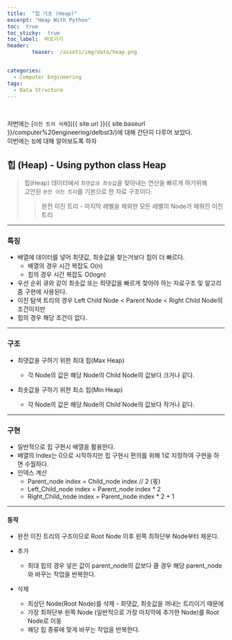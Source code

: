 ```yaml
---
title:  "힙 기초 (Heap)"  
excerpt: "Heap With Python"
toc:  true
toc_sticky:  true
toc_label:  바로가기
header:
        teaser:  /assets/img/data/heap.png


categories:
  - Computer Engineering
tags:
  - Data Structure
---
```

<br/>

저번에는 [`이진 트리 삭제`]({{ site.url }}{{ site.baseurl }}/computer%20engineering/delbst3/)에 대해 간단히 다루어 보았다.<br/>
이번에는 `힙`에 대해 알아보도록 하자 <br/>

## 힙 (Heap) - Using python class Heap
>힙(Heap) 데이터에서 `최댓값과 최솟값`을 찾아내는 연산을 빠르게 하기위해  
>고안된 `완전 이진 트리`를 기본으로 한 자료 구조이다. <br/>
>> 완전 이진 트리 - 마지막 레벨을 제외한 모든 레벨의 Node가 채워진 이진 트리

---

### 특징
* 배열에 데이터를 넣어 최댓값, 최솟값을 찾는거보다 힙이 더 빠르다.
    * 배열의 경우 시간 복잡도 O(n)
    * 힙의 경우 시간 복잡도 O(logn)
* 우선 순위 큐와 같이 최솟값 또는 최댓값을 빠르게 찾아야 하는 자료구조 및 알고리즘 구현에 사용된다.
* 이진 탐색 트리의 경우 Left Child Node < Parent Node < Right Child Node의 조건이지만
* 힙의 경우 해당 조건이 없다.

---

### 구조
* 최댓값을 구하기 위한 최대 힙(Max Heap)
    * 각 Node의 값은 해당 Node의 Child Node의 값보다 크거나 같다.

* 최솟값을 구하기 위한 최소 힙(Min Heap)
    * 각 Node의 값은 해당 Node의 Child Node의 값보다 작거나 같다.

---    

### 구현
* 일반적으로 힙 구현시 배열을 활용한다.
* 배열의 Index는 0으로 시작하지만 힙 구현시 편의를 위해 1로 지정하여 구현을 하면 수월하다.
* 인덱스 계산
    * Parent_node index = Child_node index // 2 (몫)
    * Left_Child_node index = Parent_node index * 2
    * Right_Child_node index = Parent_node index * 2 + 1

---    

#### 동작
*  완전 이진 트리의 구조이므로 Root Node 이후 왼쪽 최하단부 Node부터 채운다.

* 추가
  * 최대 힙의 경우 넣은 값이 parent_node의 값보다 클 경우 해당 parent_node와 바꾸는 작업을 반복한다.

* 삭제
  * 최상단 Node(Root Node)를 삭제 - 최댓값, 최솟값을 꺼내는 트리이기 때문에
  * 가장 최하단부 왼쪽 Node (일반적으로 가장 마지막에 추가한 Node)를 Root Node로 이동
  * 해당 힙 종류에 맞게 바꾸는 작업을 반복한다.

